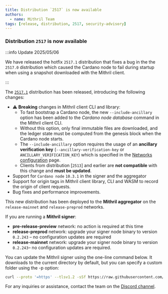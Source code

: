 ```yaml
---
title: Distribution `2517` is now available
authors:
  - name: Mithril Team
tags: [release, distribution, 2517, security-advisory]
---
```


### Distribution `2517` is now available

:::info Update 2025/05/06

We have released the hotfix `2517.1` distribution that fixes a bug in the the `2517.0` distribution which caused the Cardano node to fail during startup when using a snapshot downloaded with the Mithril client.

:::

The [`2517.1`](https://github.com/input-output-hk/mithril/releases/tag/2517.1) distribution has been released, introducing the following changes:

- ⚠️ **Breaking** changes in Mithril client CLI and library:
  - To fast bootstrap a Cardano node, the new `--include-ancillary` option has been added to the _Cardano node database_ command in the Mithril client CLI.
  - Without this option, only final immutable files are downloaded, and the ledger state must be computed from the genesis block when the Cardano node starts.
  - The `--include-ancillary` option requires the usage of an **ancillary verification key** (`--ancillary-verification-key` or `ANCILLARY_VERIFICATION_KEY`) which is specified in the [Networks configuration](https://mithril.network/doc/next/manual/getting-started/network-configurations) page.
  - Clients from distribution [`2513`] and earlier are **not compatible** with this change and **must be updated**.
- Support for `Cardano node` `10.3.1` in the signer and the aggregator
- Support for origin tags in Mithril client library, CLI and WASM to record the origin of client requests.
- Bug fixes and performance improvements.

This new distribution has been deployed to the **Mithril aggregator** on the `release-mainnet` and `release-preprod` networks.

If you are running a **Mithril signer**:

- **pre-release-preview** network: no action is required at this time
- **release-preprod** network: upgrade your signer node binary to version `0.2.243` – no configuration updates are required
- **release-mainnet** network: upgrade your signer node binary to version `0.2.243`– no configuration updates are required.

You can update the Mithril signer using the one-line command below. It downloads to the current directory by default, but you can specify a custom folder using the -p option:

```bash
curl --proto '=https' --tlsv1.2 -sSf https://raw.githubusercontent.com/input-output-hk/mithril/refs/heads/main/mithril-install.sh | sh -s -- -c mithril-signer -d 2517.1 -p $(pwd)
```

For any inquiries or assistance, contact the team on the [Discord channel](https://discord.gg/5kaErDKDRq).
